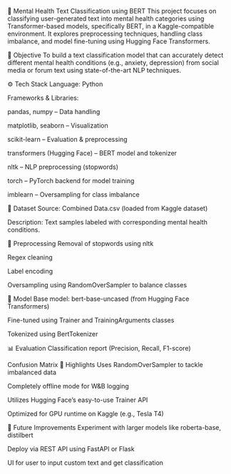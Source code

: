 🧠 Mental Health Text Classification using BERT
This project focuses on classifying user-generated text into mental health categories using Transformer-based models, specifically BERT, in a Kaggle-compatible environment. It explores preprocessing techniques, handling class imbalance, and model fine-tuning using Hugging Face Transformers.

🎯 Objective
To build a text classification model that can accurately detect different mental health conditions (e.g., anxiety, depression) from social media or forum text using state-of-the-art NLP techniques.

⚙️ Tech Stack
Language: Python

Frameworks & Libraries:

pandas, numpy – Data handling

matplotlib, seaborn – Visualization

scikit-learn – Evaluation & preprocessing

transformers (Hugging Face) – BERT model and tokenizer

nltk – NLP preprocessing (stopwords)

torch – PyTorch backend for model training

imblearn – Oversampling for class imbalance

📁 Dataset
Source: Combined Data.csv (loaded from Kaggle dataset)

Description: Text samples labeled with corresponding mental health conditions.

🧼 Preprocessing
Removal of stopwords using nltk

Regex cleaning

Label encoding

Oversampling using RandomOverSampler to balance classes

🧠 Model
Base model: bert-base-uncased (from Hugging Face Transformers)

Fine-tuned using Trainer and TrainingArguments classes

Tokenized using BertTokenizer

📊 Evaluation
Classification report (Precision, Recall, F1-score)

Confusion Matrix
📌 Highlights
Uses RandomOverSampler to tackle imbalanced data

Completely offline mode for W&B logging

Utilizes Hugging Face’s easy-to-use Trainer API

Optimized for GPU runtime on Kaggle (e.g., Tesla T4)

🚀 Future Improvements
Experiment with larger models like roberta-base, distilbert

Deploy via REST API using FastAPI or Flask

UI for user to input custom text and get classification
